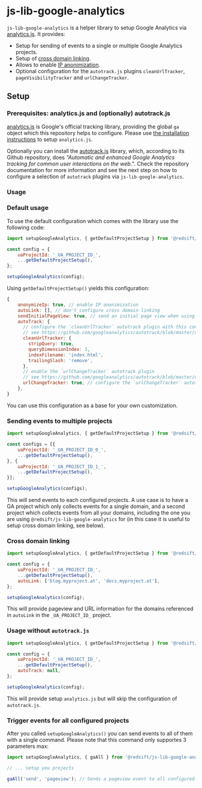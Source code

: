 # js-lib-google-analytics

`js-lib-google-analytics` is a helper library to setup Google Analytics via [analytics.js](https://developers.google.com/analytics/devguides/collection/analyticsjs/). It provides:

* Setup for sending of events to a single or multiple Google Analytics projects.
* Setup of [cross domain linking](https://support.google.com/analytics/answer/1034342?hl=en).
* Allows to enable [IP anonimization](https://developers.google.com/analytics/devguides/collection/analyticsjs/ip-anonymization).
* Optional configuration for the `autotrack.js` plugins `cleanUrlTracker`, `pageVisibilityTracker` and `urlChangeTracker`.

## Setup

### Prerequisites: analytics.js and (optionally) autotrack.js

[analytics.js](https://developers.google.com/analytics/devguides/collection/analyticsjs/) is Google's official tracking library, providing the global `ga` object which this repository helps to configure. Please use [the installation instructions](https://developers.google.com/analytics/devguides/collection/analyticsjs/) to setup `analytics.js`.

Optionally you can install the [autotrack.js](https://github.com/googleanalytics/autotrack) library, which, according to its Github repository, does *"Automatic and enhanced Google Analytics tracking for common user interactions on the web."*. Check the repository documentation for more information and see the next step on how to configure a selection of `autotrack` plugins via `js-lib-google-analytics`.

### Usage

### Default usage

To use the default configuration which comes with the library use the following code:

```javascript
import setupGoogleAnalytics, { getDefaultProjectSetup } from '@redsift/js-lib-google-analytics';

const config = {
    uaProjectId: '_UA_PROJECT_ID_',
    ...getDefaultProjectSetup(),
};

setupGoogleAnalytics(config);
```

Using `getDefaultProjectSetup()` yields this configuration:

```javascript
{
    anonymizeIp: true, // enable IP anonimization
    autoLink: [], // don't configure cross domain linking 
    sendInitialPageView: true, // send an initial page view when using `setupGoogleAnalytics()`
    autoTrack: {
      // configure the `cleanUrlTracker` autotrack plugin with this configuration
      // see https://github.com/googleanalytics/autotrack/blob/master/docs/plugins/clean-url-tracker.md        
      cleanUrlTracker: {
        stripQuery: true,
        queryDimensionIndex: 1,
        indexFilename: 'index.html',
        trailingSlash: 'remove',
      },
      // enable the `urlChangeTracker` autotrack plugin
      // see https://github.com/googleanalytics/autotrack/blob/master/docs/plugins/url-change-tracker.md#differentiating-between-virtual-pageviews-and-the-initial-pageview
      urlChangeTracker: true, // configure the `urlChangeTracker` autotrack plugin with this configuration
    },
}
```

You can use this configuration as a base for your own customization.

### Sending events to multiple projects

```javascript
import setupGoogleAnalytics, { getDefaultProjectSetup } from '@redsift/js-lib-google-analytics';

const configs = [{
    uaProjectId: '_UA_PROJECT_ID_0_',
    ...getDefaultProjectSetup(),
}, {
    uaProjectId: '_UA_PROJECT_ID_1_',
    ...getDefaultProjectSetup(),
}];

setupGoogleAnalytics(configs);
```

This will send events to each configured projects. A use case is to have a GA project which only collects events for a single domain, and a second project which collects events from all your domains, including the one you are using `@redsift/js-lib-google-analytics` for (in this case it is useful to setup cross domain linking, see below).

### Cross domain linking

```javascript
import setupGoogleAnalytics, { getDefaultProjectSetup } from '@redsift/js-lib-google-analytics';

const config = {
    uaProjectId: '_UA_PROJECT_ID_',
    ...getDefaultProjectSetup(),
    autoLink: ['blog.myproject.at', 'docs.myproject.at'],
};

setupGoogleAnalytics(config);
```

This will provide pageview and URL information for the domains referenced in `autoLink` in the `_UA_PROJECT_ID_` project.

### Usage without `autotrack.js`

```javascript
import setupGoogleAnalytics, { getDefaultProjectSetup } from '@redsift/js-lib-google-analytics';

const config = {
    uaProjectId: '_UA_PROJECT_ID_',
    ...getDefaultProjectSetup(),
    autoTrack: null,
};

setupGoogleAnalytics(config);
```

This will provide setup `analytics.js` but will skip the configuration of `autotrack.js`.

### Trigger events for all configured projects

After you called `setupGoogleAnalytics()` you can send events to all of them with a single command. Please note that this command only supportes 3 parameters max:

```javascript
import setupGoogleAnalytics, { gaAll } from '@redsift/js-lib-google-analytics';

// ... setup you projects

gaAll('send', 'pageview'); // Sends a pageview event to all configured projects.
```